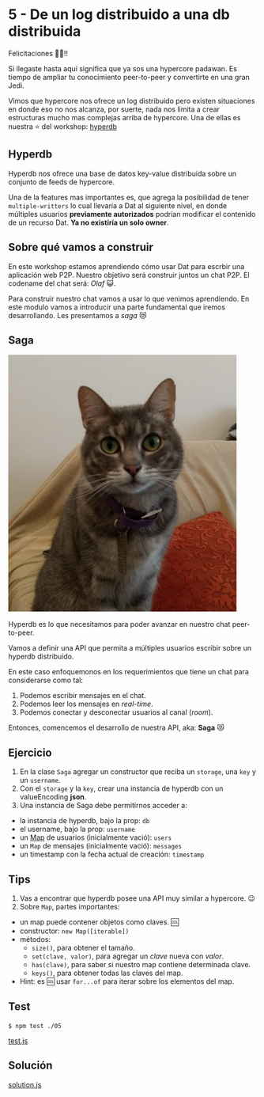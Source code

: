 # 5 - De un log distribuido a una db distribuida

Felicitaciones :tada::fireworks:!!

Si llegaste hasta aquí significa que ya sos una hypercore padawan. Es tiempo de ampliar tu
conocimiento peer-to-peer y convertirte en una gran Jedi.

Vimos que hypercore nos ofrece un log distribuido pero existen situaciones en donde eso
no nos alcanza, por suerte, nada nos limita a crear estructuras mucho mas complejas
arriba de hypercore. Una de ellas es nuestra :star: del workshop: [hyperdb](/hyperdb)

## Hyperdb

Hyperdb nos ofrece una base de datos key-value distribuida sobre un conjunto
de feeds de hypercore.

Una de la features mas importantes es, que agrega la posibilidad de tener `multiple-writters` lo cual
llevaría a Dat al siguiente nivel, en donde múltiples usuarios **previamente autorizados** podrían
modificar el contenido de un recurso Dat. **Ya no existiría un solo owner**.

## Sobre qué vamos a construir

En este workshop estamos aprendiendo cómo usar Dat para escrbir una aplicación web P2P. Nuestro objetivo será construir juntos un chat P2P. El codename del chat será: _Olaf_ :smiley_cat:.

Para construir nuestro chat vamos a usar lo que venimos aprendiendo. En este modulo vamos a introducir una parte fundamental que iremos desarrollando. Les presentamos a _saga_ :heart_eyes_cat:

## Saga

![saga](/assets/saga.jpg)

Hyperdb es lo que necesitamos para poder avanzar en nuestro chat peer-to-peer.

Vamos a definir una API que permita a múltiples usuarios escribir sobre un hyperdb distribuido.

En este caso enfoquemonos en los requerimientos que tiene un chat para
considerarse como tal:

1. Podemos escribir mensajes en el chat.
1. Podemos leer los mensajes en _real-time_.
1. Podemos conectar y desconectar usuarios al canal (_room_).

Entonces, comencemos el desarrollo de nuestra API, aka: **Saga** :heart_eyes_cat:

## Ejercicio

1. En la clase `Saga` agregar un constructor que reciba un `storage`, una `key` y un `username`.
2. Con el `storage` y la `key`, crear una instancia de hyperdb con un valueEncoding **json**.
3. Una instancia de Saga debe permitirnos acceder a:
  * la instancia de hyperdb, bajo la prop: `db`
  * el username, bajo la prop: `username`
  * un [Map](https://developer.mozilla.org/es/docs/Web/JavaScript/Referencia/Objetos_globales/Map)
  de usuarios (inicialmente vació): `users`
  * un `Map` de mensajes (inicialmente vació): `messages`
  * un timestamp con la fecha actual de creación: `timestamp`

## Tips

1. Vas a encontrar que hyperdb posee una API muy similar a hypercore. :wink:
2. Sobre `Map`, partes importantes:
  - un map puede contener objetos como claves. :cool:
  - constructor: `new Map([iterable])`
  - métodos:
    - `size()`, para obtener el tamaño.
    - `set(clave, valor)`, para agregar un _clave_ nueva con _valor_.
    - `has(clave)`, para saber si nuestro map contiene determinada clave.
    - `keys()`, para obtener todas las claves del map.
  - Hint: es :cool: usar `for...of` para iterar sobre los elementos del map.

<!-- tabs:start -->
## **Test**

```
$ npm test ./05
```

[test.js](./test.js ':include')

## **Solución**

[solution.js](./solution.js ':include')

<!-- tabs:end -->
